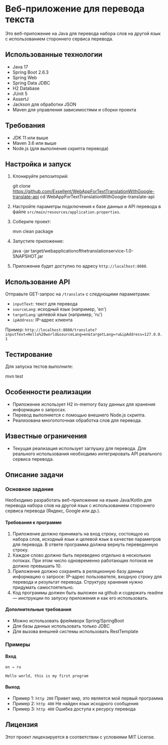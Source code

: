 # Веб-приложение для перевода текста

Это веб-приложение на Java для перевода набора слов на другой язык с использованием стороннего сервиса перевода.

## Использованные технологии

- Java 17
- Spring Boot 2.6.3
- Spring Web
- Spring Data JDBC
- H2 Database
- JUnit 5
- AssertJ
- Jackson для обработки JSON
- Maven для управления зависимостями и сборки проекта

## Требования

- JDK 11 или выше
- Maven 3.6 или выше
- Node.js (для выполнения скрипта перевода)

## Настройка и запуск

1. Клонируйте репозиторий:
   
   git clone https://github.com/Exsellent/WebAppForTextTranslationWithGoogle-translate-api
   cd WebAppForTextTranslationWithGoogle-translate-api


2. Настройте параметры подключения к базе данных и API перевода в файле `src/main/resources/application.properties`.

3. Соберите проект:
  
   mvn clean package


4. Запустите приложение:
 
   java -jar target/webapplicationofthetranslationservice-1.0-SNAPSHOT.jar
   

5. Приложение будет доступно по адресу `http://localhost:8080`.

## Использование API

Отправьте GET-запрос на `/translate` с следующими параметрами:

- `inputText`: текст для перевода
- `sourceLang`: исходный язык (например, 'en')
- `targetLang`: целевой язык (например, 'ru')
- `ipAddress`: IP-адрес клиента

Пример: `http://localhost:8080/translate?inputText=Hello%20world&sourceLang=en&targetLang=ru&ipAddress=127.0.0.1`

## Тестирование

Для запуска тестов выполните:

mvn test


## Особенности реализации

- Приложение использует H2 in-memory базу данных для хранения информации о запросах.
- Перевод выполняется с помощью внешнего Node.js скрипта.
- Реализована многопоточная обработка слов для перевода.

## Известные ограничения

- Текущая реализация использует заглушку для перевода. Для реального использования необходимо интегрировать API реального сервиса перевода.

## Описание задачи

### Основное задание

Необходимо разработать веб-приложение на языке Java/Kotlin для перевода набора слов на другой язык с использованием стороннего сервиса перевода (Яндекс, Google или др.).

#### Требования к программе

1. Приложение должно принимать на вход строку, состоящую из набора слов, исходный язык и целевой язык в качестве параметров для перевода. В ответе программа должна вернуть переведенную строку.
2. Каждое слово должно быть переведено отдельно в нескольких потоках. При этом число одновременно работающих потоков не должно превышать 10.
3. Приложение должно сохранять в реляционную базу данных информацию о запросе: IP-адрес пользователя, входную строку для перевода и результат перевода. Структуру хранения нужно придумать самостоятельно.
4. Код программы должен быть выложен на github и содержать readme — инструкции по запуску приложения и как его использовать.

#### Дополнительные требования

- Можно использовать фреймворк Spring/SpringBoot
- Для базы данных использовать только JDBC
- Для вызова внешней системы использовать RestTemplate

### Примеры

#### Вход

`en → ru`

`Hello world, this is my first program`

#### Выход

- Пример 1: `http 200` Привет мир, это является мой первый программа
- Пример 2: `http 400` Не найден язык исходного сообщения
- Пример 3: `http 400` Ошибка доступа к ресурсу перевода

## Лицензия

Этот проект лицензируется в соответствии с условиями MIT License.
